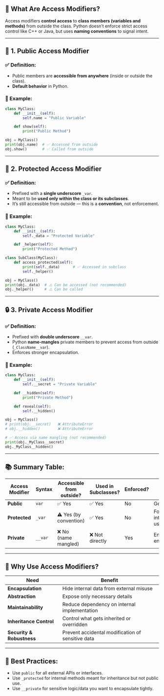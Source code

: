## 🔐 What Are Access Modifiers?

Access modifiers **control access** to **class members (variables and methods)** from outside the class. Python doesn’t enforce strict access control like C++ or Java, but uses **naming conventions** to signal intent.

---

## 🧩 1. **Public Access Modifier**

### ✅ Definition:

- Public members are **accessible from anywhere** (inside or outside the class).
- **Default behavior** in Python.

### 🧪 Example:

```python
class MyClass:
    def __init__(self):
        self.name = "Public Variable"

    def show(self):
        print("Public Method")

obj = MyClass()
print(obj.name)  # ✅ Accessed from outside
obj.show()       # ✅ Called from outside

```

---

## 🔐 2. **Protected Access Modifier**

### ✅ Definition:

- Prefixed with a **single underscore** `_var`.
- Meant to be **used only within the class or its subclasses**.
- It’s still accessible from outside — this is a **convention**, not enforcement.

### 🧪 Example:

```python
class MyClass:
    def __init__(self):
        self._data = "Protected Variable"

    def _helper(self):
        print("Protected Method")

class SubClass(MyClass):
    def access_protected(self):
        print(self._data)      # ✅ Accessed in subclass
        self._helper()

obj = MyClass()
print(obj._data)  # ⚠️ Can be accessed (not recommended)
obj._helper()     # ⚠️ Can be called

```

---

## 🔒 3. **Private Access Modifier**

### ✅ Definition:

- Prefixed with **double underscore** `__var`.
- Python **name-mangles** private members to prevent access from outside (`_ClassName__var`).
- Enforces stronger encapsulation.

### 🧪 Example:

```python
class MyClass:
    def __init__(self):
        self.__secret = "Private Variable"

    def __hidden(self):
        print("Private Method")

    def reveal(self):
        self.__hidden()

obj = MyClass()
# print(obj.__secret)   ❌ AttributeError
# obj.__hidden()        ❌ AttributeError

# ✅ Access via name mangling (not recommended)
print(obj._MyClass__secret)
obj._MyClass__hidden()

```

---

## 📚 Summary Table:

| Access Modifier | Syntax | Accessible from outside? | Used in Subclasses? | Enforced? | Purpose |
| --- | --- | --- | --- | --- | --- |
| **Public** | `var` | ✅ Yes | ✅ Yes | No | General use |
| **Protected** | `_var` | ⚠️ Yes (by convention) | ✅ Yes | No | For internal/inherited use |
| **Private** | `__var` | ❌ No (name mangled) | ❌ Not directly | Yes | Enforce encapsulation |

---

## 🎯 Why Use Access Modifiers?

| Need | Benefit |
| --- | --- |
| **Encapsulation** | Hide internal data from external misuse |
| **Abstraction** | Expose only necessary details |
| **Maintainability** | Reduce dependency on internal implementation |
| **Inheritance Control** | Control what gets inherited or overridden |
| **Security & Robustness** | Prevent accidental modification of sensitive data |

---

## 🧠 Best Practices:

- Use `public` for all external APIs or interfaces.
- Use `_protected` for internal methods meant for inheritance but not public use.
- Use `__private` for sensitive logic/data you want to encapsulate tightly.